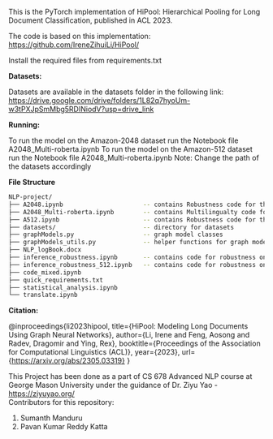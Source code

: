 This is the PyTorch implementation of HiPool: Hierarchical Pooling for Long Document Classification, published in ACL 2023.

The code is based on this implementation: https://github.com/IreneZihuiLi/HiPool/

Install the required files from requirements.txt

**Datasets:**

Datasets are available in the datasets folder in the following link:
https://drive.google.com/drive/folders/1L82q7hyoUm-w3tPXJpSmMbg5RDINiodV?usp=drive_link


**Running:**

To run the model on the Amazon-2048 dataset run the Notebook file A2048_Multi-roberta.ipynb
To run the model on the Amazon-512 dataset run the Notebook file A2048_Multi-roberta.ipynb
Note: Change the path of the datasets accordingly

**File Structure**
```bash
NLP-project/
├── A2048.ipynb                      -- contains Robustness code for the English language on the A2048 dataset
├── A2048_Multi-roberta.ipynb        -- contains Multilingualty code for all languages on A2048 dataset
├── A512.ipynb                       -- contains Robustness code for the English language on the A512 dataset
├── datasets/                        -- directory for datasets
├── graphModels.py                   -- graph model classes
├── graphModels_utils.py             -- helper functions for graph model classes
├── NLP_logBook.docx
├── inference_robustness.ipynb       -- contains code for robustness on the test set
├── inference_robustness_512.ipynb   -- contains code for robustness on the Amazon 512 test set
├── code_mixed.ipynb
├── quick_requirements.txt
├── statistical_analysis.ipynb
└── translate.ipynb
```



**Citation:**

@inproceedings{li2023hipool,
  title={HiPool: Modeling Long Documents Using Graph Neural Networks},
  author={Li, Irene and Feng, Aosong and Radev, Dragomir and Ying, Rex},
  booktitle={Proceedings of the Association for Computational Linguistics (ACL)},
  year={2023},
  url={https://arxiv.org/abs/2305.03319}
}

This Project has been done as a part of CS 678 Advanced NLP course at George Mason University under the guidance of Dr. Ziyu Yao - https://ziyuyao.org/ <br />
Contributors for this repository: <br />
1. Sumanth Manduru <br /> 
2. Pavan Kumar Reddy Katta <br />

